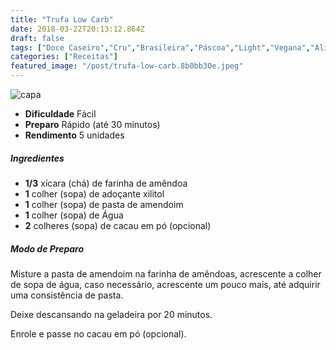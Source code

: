 ```yaml
---
title: "Trufa Low Carb"
date: 2018-03-22T20:13:12.864Z
draft: false
tags: ["Doce Caseiro","Cru","Brasileira","Páscoa","Light","Vegana","Alimentos funcionais","amêndoas","doce","Doces","pasta de amendoim"]
categories: ["Receitas"]
featured_image: "/post/trufa-low-carb.8b0bb30e.jpeg"
---
```


![capa](/post/trufa-low-carb.8b0bb30e.jpeg)

*   **Dificuldade** Fácil
*   **Preparo** Rápido (até 30 minutos)
*   **Rendimento** 5 unidades

##### Ingredientes

*   **1/3** xícara (chá) de farinha de amêndoa
*   **1** colher (sopa) de adoçante xilitol
*   **1** colher (sopa) de pasta de amendoim
*   **1** colher (sopa) de Água
*   **2** colheres (sopa) de cacau em pó (opcional)

##### Modo de Preparo

Misture a pasta de amendoim na farinha de amêndoas, acrescente a colher de sopa de água, caso necessário, acrescente um pouco mais, até adquirir uma consistência de pasta.

Deixe descansando na geladeira por 20 minutos.

Enrole e passe no cacau em pó (opcional).
